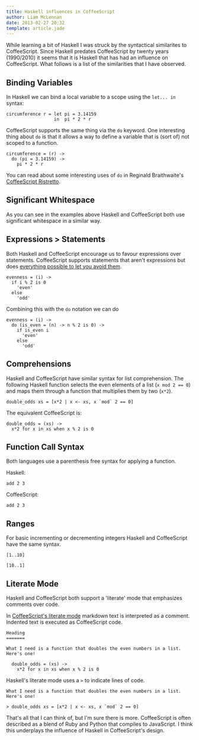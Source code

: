 ```yaml
---
title: Haskell influences in CoffeeScript
author: Liam McLennan
date: 2013-02-27 20:32
template: article.jade
---
```


While learning a bit of Haskell I was struck by the syntactical similarites to CoffeeScript. Since Haskell predates CoffeeScript by twenty years (1990/2010) it seems that it is Haskell that has had an influence on CoffeeScript. What follows is a list of the similarities that I have observed.

Binding Variables
---------------

In Haskell we can bind a local variable to a scope using the `let... in` syntax:

```
circumference r = let pi = 3.14159
                  in  pi * 2 * r
```

CoffeeScript supports the same thing via the `do` keyword. One interesting thing about `do` is that it allows a way to define a variable that is (sort of) not scoped to a function.

```
circumference = (r) ->
  do (pi = 3.14159) ->
    pi * 2 * r
```

You can read about some interesting uses of `do` in Reginald Braithwaite's [CoffeeScript Ristretto](https://leanpub.com/coffeescript-ristretto).

Significant Whitespace
----------------------

As you can see in the examples above Haskell and CoffeeScript both use significant whitespace in a similar way. 

Expressions > Statements
------------------------

Both Haskell and CoffeeScript encourage us to favour expressions over statements. CoffeeScript supports statements that aren't expressions but does [everything possible to let you avoid them](http://coffeescript.org/#expressions).

```
evenness = (i) ->
  if i % 2 is 0
    'even'
  else
    'odd'
```

Combining this with the `do` notation we can do

```
evenness = (i) ->
  do (is_even = (n) -> n % 2 is 0) ->
    if is_even i
      'even'
    else
      'odd'
```

Comprehensions
--------------

Haskell and CoffeeScript have similar syntax for list comprehension. The following Haskell function selects the even elements of a list (`x mod 2 == 0`) and maps them through a function that multiplies them by two (`x*2`).

```
double_odds xs = [x*2 | x <- xs, x `mod` 2 == 0]
```

The equivalent CoffeeScript is:

```
double_odds = (xs) ->
  x*2 for x in xs when x % 2 is 0
```

Function Call Syntax
------------------

Both languages use a parenthesis free syntax for applying a function. 

Haskell:

```
add 2 3
```

CoffeeScript:

```
add 2 3
```

Ranges
------

For basic incrementing or decrementing integers Haskell and CoffeeScript have the same syntax.

```
[1..10]

[10..1]
```

Literate Mode
-------------

Haskell and CoffeeScript both support a 'literate' mode that emphasizes comments over code. 

In [CoffeeScript's literate mode](http://coffeescript.org/#literate) markdown text is interpreted as a comment. Indented text is executed as CoffeeScript code. 

```
Heading
=======

What I need is a function that doubles the even numbers in a list. Here's one!

  double_odds = (xs) ->
    x*2 for x in xs when x % 2 is 0
```

Haskell's literate mode uses a `>` to indicate lines of code.

```
What I need is a function that doubles the even numbers in a list. Here's one!

> double_odds xs = [x*2 | x <- xs, x `mod` 2 == 0]
```

That's all that I can think of, but I'm sure there is more. CoffeeScript is often described as a blend of Ruby and Python that compiles to JavaScript. I think this underplays the influence of Haskell in CoffeeScript's design.